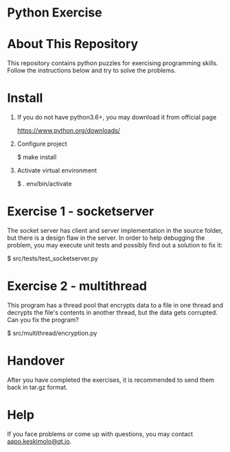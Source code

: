 # Python Exercise


# About This Repository

This repository contains python puzzles for exercising programming
skills. Follow the instructions below and try to solve the problems.


# Install

1. If you do not have python3.6+, you may download it from official page

   https://www.python.org/downloads/

2. Configure project

   $ make install

3. Activate virtual environment

   $ . env/bin/activate


# Exercise 1 - socketserver

The socket server has client and server implementation in the source
folder, but there is a design flaw in the server. In order to help
debugging the problem, you may execute unit tests and possibly
find out a solution to fix it:

$ src/tests/test_socketserver.py


# Exercise 2 - multithread

This program has a thread pool that encrypts data to a file in one
thread and decrypts the file's contents in another thread, but the
data gets corrupted. Can you fix the program?

$ src/multithread/encryption.py


# Handover

After you have completed the exercises, it is recommended to send
them back in tar.gz format.


# Help

If you face problems or come up with questions, you may contact
aapo.keskimolo@qt.io.
